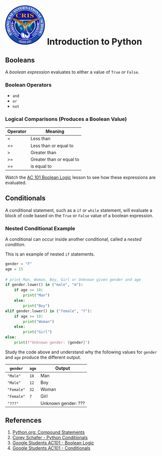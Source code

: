 # ![Chiang Rai International School](../images/logo.png?raw=true) Introduction to Python

## Booleans

A *boolean expression* evaluates to either a value of `True` or `False`.

### Boolean Operators

* `and`
* `or`
* `not`

### Logical Comparisons (Produces a Boolean Value)

| Operator | Meaning                  |
|----------|--------------------------|
| <        | Less than                |
| <=       | Less than or equal to    |
| >        | Greater than             |
| >=       | Greater than or equal to |
| ==       | is equal to              |

Watch the [AC 101 Boolean Logic](https://www.youtube.com/watch?v=Y6CwThhquQs) lesson to
see how these expressions are evaluated.

## Conditionals

A conditional statement, such as a `if` or `while` statement, will evaluate a block of code based
on the `True` or `False` value of a boolean expression.

### Nested Conditional Example

A conditional can occur inside another conditional, called a *nested condition*.

This is an example of nested `if` statements.

```python
gender = "F"
age = 15

# print Man, Woman, Boy, Girl or Unknown given gender and age
if gender.lower() in ("male", "m"):
    if age >= 18:
        print("Man")
    else:
        print("Boy")
elif gender.lower() in ("female", "f"):
    if age >= 18:
        print("Woman")
    else:
        print("Girl")
else:
    print(f"Unknown gender: {gender}")
```

Study the code above and understand why the following values for `gender` and `age`
produce the different output.

| `gender`   | `age` | Output              |
|------------|-------|---------------------|
| `"Male"`   | `18`  | Man                 |
| `"Male"`   | `12`  | Boy                 |
| `"Female"` | `32`  | Woman               |
| `"Female"` | `7`   | Girl                |
| `"???"`    |       | Unknown gender: ??? |

## References

1. [Python.org: Compound Statements](https://docs.python.org/3/reference/compound_stmts.html)
2. [Corey Schafer - Python Conditionals](https://www.youtube.com/watch?v=daefaLgNkw0&list=PL-osiE80TeTt2d9bfVyTiXJA-UTHn6WwU&index=6)
3. [Google Students AC101 - Boolean Logic](https://www.youtube.com/watch?v=Y6CwThhquQs)
4. [Google Students AC101 - Conditionals](https://www.youtube.com/watch?v=OQ8uakCJ6yE)
